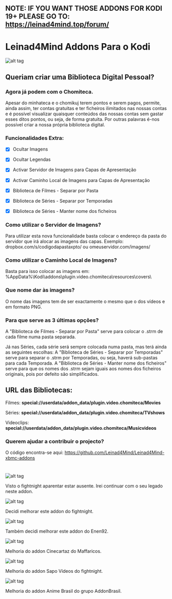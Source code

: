 ## NOTE: IF YOU WANT THOSE ADDONS FOR KODI 19+ PLEASE GO TO: https://leinad4mind.top/forum/

# Leinad4Mind Addons Para o Kodi

![alt tag](http://i.imgur.com/oiYJPZ5.jpg)

## Queriam criar uma Biblioteca Digital Pessoal?

### Agora já podem com o Chomiteca.

Apesar do minhateca e o chomikuj terem pontos e serem pagos, permite, ainda assim, ter contas gratuitas e ter ficheiros ilimitados nas nossas contas e é possível visualizar quaisquer conteúdos das nossas contas sem gastar esses ditos pontos, ou seja, de forma gratuita.
Por outras palavras é-nos possível criar a nossa própria biblioteca digital.

### Funcionalidades Extra:
- [x] Ocultar Imagens
- [x] Ocultar Legendas
- [x] Activar Servidor de Imagens para Capas de Apresentação
- [x] Activar Caminho Local de Imagens para Capas de Apresentação
- [x] Biblioteca de Filmes - Separar por Pasta
- [x] Biblioteca de Séries - Separar por Temporadas
- [x] Biblioteca de Séries - Manter nome dos ficheiros


### Como utilizar o Servidor de Imagens?
Para utilizar esta nova funcionalidade basta colocar o endereço da pasta do servidor que irá alocar as imagens das capas.
Exemplo: dropbox.com/s/codigodapastaxpto/ ou omeuservidor.com/imagens/

### Como utilizar o Caminho Local de Imagens?
Basta para isso colocar as imagens em: %AppData%\Kodi\addons\plugin.video.chomiteca\resources\covers\

### Que nome dar às imagens?
O nome das imagens tem de ser exactamente o mesmo que o dos vídeos e em formato PNG.

### Para que serve as 3 últimas opções?
A "Biblioteca de Filmes - Separar por Pasta" serve para colocar o .strm de cada filme numa pasta separada.

Já nas Séries, cada série será sempre colocada numa pasta, mas terá ainda as seguintes escolhas:
A "Biblioteca de Séries - Separar por Temporadas" serve para separar o .strm por Temporadas, ou seja, haverá sub-pastas para cada Temporada.
A "Biblioteca de Séries - Manter nome dos ficheiros" serve para que os nomes dos .strm sejam iguais aos nomes dos ficheiros originais, pois por defeito são simplificados.


## URL das Bibliotecas:

Filmes: **special://userdata/addon_data/plugin.video.chomiteca/Movies**

Séries: **special://userdata/addon_data/plugin.video.chomiteca/TVshows**

Videoclips: **special://userdata/addon_data/plugin.video.chomiteca/Musicvideos**

### Querem ajudar a contribuir o projecto?
O código encontra-se aqui: https://github.com/Leinad4Mind/Leinad4Mind-xbmc-addons


#

![alt tag](http://i.imgur.com/gN9mhcy.png)

Visto o fightnight aparentar estar ausente. Irei continuar com o seu legado neste addon.


![alt tag](http://i.imgur.com/SbAtf7B.png)

Decidi melhorar este addon do fightnight.

![alt tag](http://i.imgur.com/565zVdw.png)

Também decidi melhorar este addon do Enen92.

![alt tag](http://i.imgur.com/MFdd1gV.png)

Melhoria do addon Cinecartaz do Maffaricos.

![alt tag](http://i.imgur.com/HZerLqq.png)

Melhoria do addon Sapo Vídeos do fightnight.

![alt tag](http://i.imgur.com/VRwu2ar.png)

Melhoria do addon Anime Brasil do grupo AddonBrasil.
